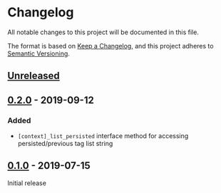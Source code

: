 # Changelog
All notable changes to this project will be documented in this file.

The format is based on [Keep a Changelog](https://keepachangelog.com/en/1.0.0/),
and this project adheres to [Semantic Versioning](https://semver.org/spec/v2.0.0.html).

## [Unreleased]

## [0.2.0] - 2019-09-12
### Added
- `[context]_list_persisted` interface method for accessing persisted/previous tag list string

## [0.1.0] - 2019-07-15
Initial release

[Unreleased]: https://github.com/iiwo/easy_tagscompare/v0.2.0...HEAD
[0.2.0]: https://github.com/iiwo/easy_tags/compare/v0.1.0...v0.2.0
[0.1.0]: https://github.com/iiwo/easy_tags/releases/tag/v0.1.0
